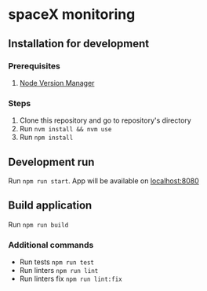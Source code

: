 # spaceX monitoring

## Installation for development
### Prerequisites

1. [Node Version Manager](https://github.com/nvm-sh/nvm)

### Steps

1. Clone this repository and go to repository's directory
2. Run `nvm install && nvm use`
3. Run `npm install`

## Development run

Run `npm run start`. App will be available on [localhost:8080](http://localhost:8080)

## Build application

Run `npm run build`

### Additional commands

- Run tests `npm run test`
- Run linters `npm run lint`
- Run linters fix `npm run lint:fix`